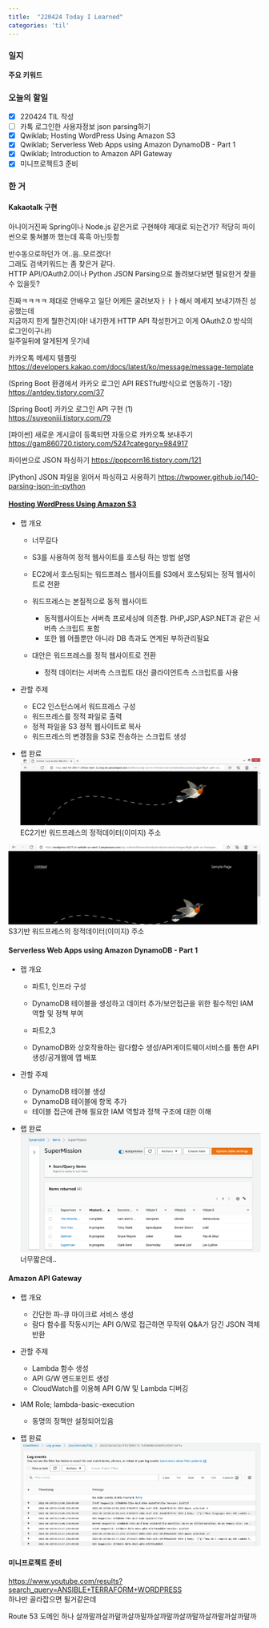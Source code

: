 ```yaml
---
title:  "220424 Today I Learned"
categories: 'til'
---
```

<!-- 
![aas](/assets/til/220328til1.png)

<img src="/assets/til/220328til1.png" width="100%" height="100%"> -->



### 일지



**주요 키워드**



### 오늘의 할일

- [x] 220424 TIL 작성
- [ ] 카톡 로그인한 사용자정보 json parsing하기
- [x] Qwiklab; Hosting WordPress Using Amazon S3
- [x] Qwiklab; Serverless Web Apps using Amazon DynamoDB - Part 1
- [x] Qwiklab; Introduction to Amazon API Gateway
- [x] 미니프로젝트3 준비

### 한 거

#### Kakaotalk 구현
아니이거진짜 Spring이나 Node.js 같은거로 구현해야 제대로 되는건가? 
적당히 파이썬으로 퉁쳐볼까 했는데 흑흑 아닌듯함  

반수동으로하던가 어..음..모르겠다!  
그래도 검색키워드는 좀 찾은거 같다.  
HTTP API/OAuth2.0이나 Python JSON Parsing으로 돌려보다보면 필요한거 찾을 수 있을듯?   

진짜ㅋㅋㅋㅋ 제대로 안배우고 일단 어케든 굴려보자ㅏㅏㅏ해서 메세지 보내기까진 성공했는데  
지금까지 한게 뭘한건지(아! 내가한게 HTTP API 작성한거고 이게 OAuth2.0 방식의 로그인이구나!)   
일주일뒤에 알게된게 웃기네     

카카오톡 메세지 템플릿  
https://developers.kakao.com/docs/latest/ko/message/message-template  

(Spring Boot 환경에서 카카오 로그인 API RESTful방식으로 연동하기 -1장)  
https://antdev.tistory.com/37  
  
[Spring Boot] 카카오 로그인 API 구현 (1)  
https://suyeoniii.tistory.com/79  

[파이썬] 새로운 게시글이 등록되면 자동으로 카카오톡 보내주기  
https://gam860720.tistory.com/524?category=984917  

파이썬으로 JSON 파싱하기
https://popcorn16.tistory.com/121

[Python] JSON 파일을 읽어서 파싱하고 사용하기
https://twpower.github.io/140-parsing-json-in-python

#### [Hosting WordPress Using Amazon S3](https://amazon.qwiklabs.com/focuses/31053?parent=catalog)

- 랩 개요
    - 너무길다
    - S3를 사용하여 정적 웹사이트를 호스팅 하는 방법 설명
    - EC2에서 호스팅되는 워드프레스 웹사이트를 S3에서 호스팅되는 정적 웹사이트로 전환

    - 워드프레스는 본질적으로 동적 웹사이트
        - 동적웹사이트는 서버측 프로세싱에 의존함. PHP,JSP,ASP.NET과 같은 서버측 스크립트 포함
        - 또한 웹 어플뿐만 아니라 DB 측과도 연계된 부하관리필요

    - 대안은 워드프레스를 정적 웹사이트로 전환
        - 정적 데이터는 서버측 스크립트 대신 클라이언트측 스크립트를 사용

- 관할 주제
    - EC2 인스턴스에서 워드프레스 구성  
    - 워드프레스를 정적 파일로 출력
    - 정적 파일을 S3 정적 웹사이트로 복사
    - 워드프레스의 변경점을 S3로 전송하는 스크립트 생성

- 랩 완료  
![EC2](/assets/images/til281.png)    
EC2기반 워드프레스의 정적데이터(이미지) 주소

![S3](/assets/images/til282.png)  
S3기반 워드프레스의 정적데이터(이미지) 주소  


#### Serverless Web Apps using Amazon DynamoDB - Part 1

- 랩 개요
    - 파트1, 인프라 구성
    - DynamoDB 테이블을 생성하고 데이터 추가/보안접근을 위한 필수적인 IAM 역할 및 정책 부여

    - 파트2,3
    - DynamoDB와 상호작용하는 람다함수 생성/API게이트웨이서비스를 통한 API 생성/공개웹에 앱 배포

- 관할 주제
    - DynamoDB 테이블 생성
    - DynamoDB 테이블에 항목 추가
    - 테이블 접근에 관해 필요한 IAM 역할과 정책 구조에 대한 이해

- 랩 완료  
![DDB](/assets/images/til283.png)   
너무짧은데..  

#### Amazon API Gateway

- 랩 개요
    - 간단한 파-큐 마이크로 서비스 생성
    - 람다 함수를 작동시키는 API G/W로 접근하면 무작위 Q&A가 담긴 JSON 객체 반환

- 관할 주제
    - Lambda 함수 생성
    - API G/W 엔드포인트 생성
    - CloudWatch를 이용해 API G/W 및 Lambda 디버깅

- IAM Role; lambda-basic-execution
    - 동명의 정책만 설정되어있음

- 랩 완료
![apig/w](/assets/images/til284.png)  

#### 미니프로젝트 준비

https://www.youtube.com/results?search_query=ANSIBLE+TERRAFORM+WORDPRESS  
하나만 골라잡으면 될거같은데  

Route 53 도메인 하나 살까말까살까말까살까말까살까말까살까말까살까말까살까말까  
